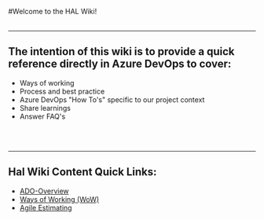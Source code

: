 #Welcome to the HAL Wiki!
<br>
<br>

---------------------

## The intention of this wiki is to provide a quick reference directly in Azure DevOps to cover: 

- Ways of working
- Process and best practice
- Azure DevOps "How To's" specific to our project context
- Share learnings
- Answer FAQ's




<br>
<br>

-------------------

## Hal Wiki Content Quick Links: 

- [ADO-Overview
](https://dev.azure.com/pwc-gx-asr-innovation/Hal/_wiki/wikis/Hal.wiki/14/ADO-Overview
)
- [Ways of Working (WoW)](https://dev.azure.com/pwc-gx-asr-innovation/Hal/_wiki/wikis/Hal.wiki/17/Ways-Of-Working)
- [Agile Estimating](https://dev.azure.com/pwc-gx-asr-innovation/Hal/_wiki/wikis/Hal.wiki/15/Agile-Estimating)

